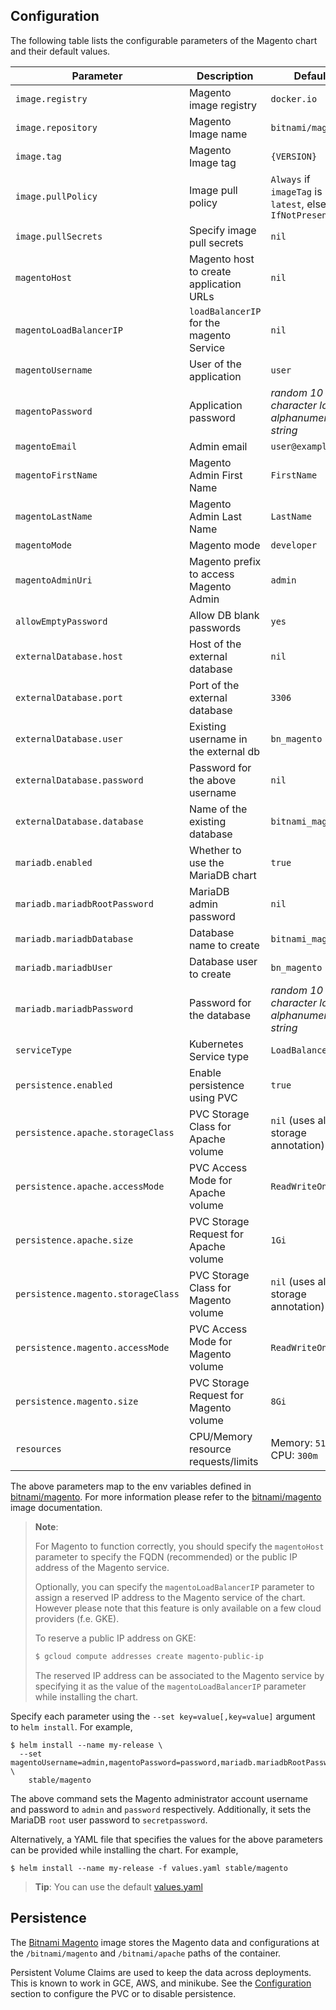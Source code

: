 ## Configuration

The following table lists the configurable parameters of the Magento chart and their default values.

|             Parameter              |               Description                |                         Default                          |
|------------------------------------|------------------------------------------|----------------------------------------------------------|
| `image.registry`                   | Magento image registry                   | `docker.io`                                              |
| `image.repository`                 | Magento Image name                       | `bitnami/magento`                                        |
| `image.tag`                        | Magento Image tag                        | `{VERSION}`                                              |
| `image.pullPolicy`                 | Image pull policy                        | `Always` if `imageTag` is `latest`, else `IfNotPresent`  |
| `image.pullSecrets`                | Specify image pull secrets               | `nil`                                                    |
| `magentoHost`                      | Magento host to create application URLs  | `nil`                                                    |
| `magentoLoadBalancerIP`            | `loadBalancerIP` for the magento Service | `nil`                                                    |
| `magentoUsername`                  | User of the application                  | `user`                                                   |
| `magentoPassword`                  | Application password                     | _random 10 character long alphanumeric string_           |
| `magentoEmail`                     | Admin email                              | `user@example.com`                                       |
| `magentoFirstName`                 | Magento Admin First Name                 | `FirstName`                                              |
| `magentoLastName`                  | Magento Admin Last Name                  | `LastName`                                               |
| `magentoMode`                      | Magento mode                             | `developer`                                              |
| `magentoAdminUri`                  | Magento prefix to access Magento Admin   | `admin`                                                  |
| `allowEmptyPassword`               | Allow DB blank passwords                 | `yes`                                                    |
| `externalDatabase.host`            | Host of the external database            | `nil`                                                    |
| `externalDatabase.port`            | Port of the external database            | `3306`                                                   |
| `externalDatabase.user`            | Existing username in the external db     | `bn_magento`                                             |
| `externalDatabase.password`        | Password for the above username          | `nil`                                                    |
| `externalDatabase.database`        | Name of the existing database            | `bitnami_magento`                                        |
| `mariadb.enabled`                  | Whether to use the MariaDB chart           | `true`                                                   |
| `mariadb.mariadbRootPassword`      | MariaDB admin password                   | `nil`                                                    |
| `mariadb.mariadbDatabase`          | Database name to create                  | `bitnami_magento`                                        |
| `mariadb.mariadbUser`              | Database user to create                  | `bn_magento`                                             |
| `mariadb.mariadbPassword`          | Password for the database                | _random 10 character long alphanumeric string_           |
| `serviceType`                      | Kubernetes Service type                  | `LoadBalancer`                                           |
| `persistence.enabled`              | Enable persistence using PVC             | `true`                                                   |
| `persistence.apache.storageClass`  | PVC Storage Class for Apache volume      | `nil`  (uses alpha storage annotation)                   |
| `persistence.apache.accessMode`    | PVC Access Mode for Apache volume        | `ReadWriteOnce`                                          |
| `persistence.apache.size`          | PVC Storage Request for Apache volume    | `1Gi`                                                    |
| `persistence.magento.storageClass` | PVC Storage Class for Magento volume     | `nil`  (uses alpha storage annotation)                   |
| `persistence.magento.accessMode`   | PVC Access Mode for Magento volume       | `ReadWriteOnce`                                          |
| `persistence.magento.size`         | PVC Storage Request for Magento volume   | `8Gi`                                                    |
| `resources`                        | CPU/Memory resource requests/limits      | Memory: `512Mi`, CPU: `300m`                             |

The above parameters map to the env variables defined in [bitnami/magento](http://github.com/bitnami/bitnami-docker-magento). For more information please refer to the [bitnami/magento](http://github.com/bitnami/bitnami-docker-magento) image documentation.

> **Note**:
>
> For Magento to function correctly, you should specify the `magentoHost` parameter to specify the FQDN (recommended) or the public IP address of the Magento service.
>
> Optionally, you can specify the `magentoLoadBalancerIP` parameter to assign a reserved IP address to the Magento service of the chart. However please note that this feature is only available on a few cloud providers (f.e. GKE).
>
> To reserve a public IP address on GKE:
>
> ```bash
> $ gcloud compute addresses create magento-public-ip
> ```
>
> The reserved IP address can be associated to the Magento service by specifying it as the value of the `magentoLoadBalancerIP` parameter while installing the chart.

Specify each parameter using the `--set key=value[,key=value]` argument to `helm install`. For example,

```console
$ helm install --name my-release \
  --set magentoUsername=admin,magentoPassword=password,mariadb.mariadbRootPassword=secretpassword \
    stable/magento
```

The above command sets the Magento administrator account username and password to `admin` and `password` respectively. Additionally, it sets the MariaDB `root` user password to `secretpassword`.

Alternatively, a YAML file that specifies the values for the above parameters can be provided while installing the chart. For example,

```console
$ helm install --name my-release -f values.yaml stable/magento
```

> **Tip**: You can use the default [values.yaml](values.yaml)

## Persistence

The [Bitnami Magento](https://github.com/bitnami/bitnami-docker-magento) image stores the Magento data and configurations at the `/bitnami/magento` and `/bitnami/apache` paths of the container.

Persistent Volume Claims are used to keep the data across deployments. This is known to work in GCE, AWS, and minikube.
See the [Configuration](#configuration) section to configure the PVC or to disable persistence.
